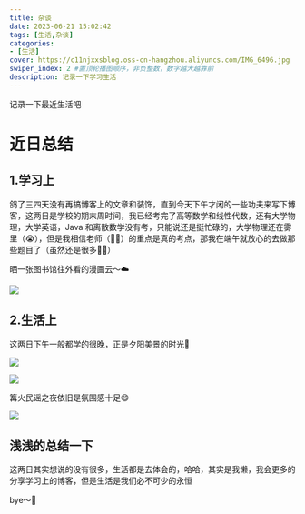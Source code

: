 ```yaml
---
title: 杂谈
date: 2023-06-21 15:02:42
tags: [生活,杂谈]
categories:
- [生活]
cover: https://c11njxxsblog.oss-cn-hangzhou.aliyuncs.com/IMG_6496.jpg
swiper_index: 2 #置顶轮播图顺序，非负整数，数字越大越靠前
description: 记录一下学习生活
---
```


记录一下最近生活吧

<!-- more -->

# 近日总结

## 1.学习上

鸽了三四天没有再搞博客上的文章和装饰，直到今天下午才闲的一些功夫来写下博客，这两日是学校的期末周时间，我已经考完了高等数学和线性代数，还有大学物理，大学英语，Java 和离散数学没有考，只能说还是挺忙碌的，大学物理还在雾里（😭），但是我相信老师（👨‍🏫）的重点是真的考点，那我在端午就放心的去做那些题目了（虽然还是很多😮‍💨）

晒一张图书馆往外看的漫画云～☁️

![](https://c11njxxsblog.oss-cn-hangzhou.aliyuncs.com/IMG_6490.jpg)

## 2.生活上

这两日下午一般都学的很晚，正是夕阳美景的时光🌇

![](https://c11njxxsblog.oss-cn-hangzhou.aliyuncs.com/IMG_6443.jpg)

![](https://c11njxxsblog.oss-cn-hangzhou.aliyuncs.com/IMG_6491.jpg)

篝火民谣之夜依旧是氛围感十足😄

![](https://c11njxxsblog.oss-cn-hangzhou.aliyuncs.com/IMG_6465.jpg)

## 浅浅的总结一下

这两日其实想说的没有很多，生活都是去体会的，哈哈，其实是我懒，我会更多的分享学习上的博客，但是生活是我们必不可少的永恒

bye～👋
